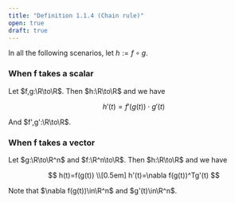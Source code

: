 ```yaml
---
title: "Definition 1.1.4 (Chain rule)"
open: true
draft: true
---
```


In all the following scenarios, let $h:=f\circ g$.

### When f takes a scalar

Let $f,g:\R\to\R$. Then $h:\R\to\R$ and we have

$$
h'(t)=f'(g(t))\cdot g'(t)
$$

And $f',g':\R\to\R$.

### When f takes a vector

Let $g:\R\to\R^n$ and $f:\R^n\to\R$. Then $h:\R\to\R$ and we have

$$
h(t)=f(g(t)) \\[0.5em]
h'(t)=\nabla f(g(t))^Tg'(t)
$$

Note that $\nabla f(g(t))\in\R^n$ and $g'(t)\in\R^n$.
